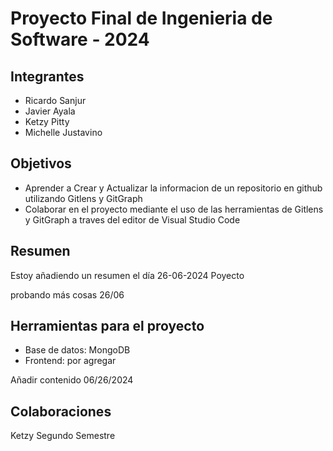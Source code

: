 # Proyecto Final de Ingenieria de Software - 2024

## Integrantes

* Ricardo Sanjur
* Javier Ayala
* Ketzy Pitty
* Michelle Justavino

## Objetivos

* Aprender a Crear y Actualizar la informacion de un repositorio en github utilizando Gitlens y GitGraph
* Colaborar en el proyecto mediante el uso de las herramientas de Gitlens y GitGraph a traves del editor de Visual Studio Code

## Resumen

Estoy añadiendo un resumen el día 26-06-2024
Poyecto

probando más cosas 26/06

## Herramientas para el proyecto

* Base de datos: MongoDB
* Frontend: por agregar

Añadir contenido 06/26/2024
 
## Colaboraciones 

Ketzy Segundo Semestre